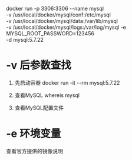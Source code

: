 <!--
 * @Author: wjn
 * @Date: 2020-03-03 12:42:16
 * @LastEditors: wjn
 * @LastEditTime: 2020-03-03 12:42:32
 -->

docker run -p 3306:3306 --name mysql \
-v /usr/local/docker/mysql/conf:/etc/mysql \
-v /usr/local/docker/mysql/data:/var/lib/mysql \
-v /usr/local/docker/mysql/logs:/var/log/mysql
-e MYSQL_ROOT_PASSWORD=123456 \
-d mysql:5.7.22

# -v 后参数查找

1. 先启动容器
docker run -it --rm mysql:5.7.22

2. 查看MySQL
whereis mysql

3. 查看MySQL配置文件

# -e 环境变量

查看官方提供的镜像说明